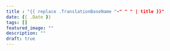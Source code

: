 ```yaml
---
title : "{{ replace .TranslationBaseName "-" " " | title }}"
date: {{ .Date }}
tags: []
featured_image: ""
description: ""
draft: true
---
```


